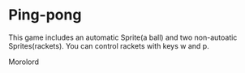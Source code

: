 # Ping-pong

This game includes an automatic Sprite(a ball) and two non-autoatic Sprites(rackets).
You can control rackets with keys w and p. 

Morolord
